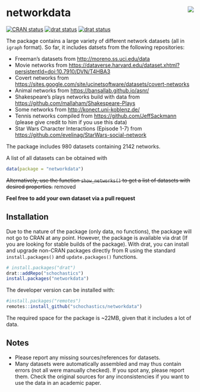 
<!-- README.md is generated from README.Rmd. Please edit that file -->

# networkdata <img src="man/figures/logo.png" align="right"/>

<!-- badges: start -->

[![CRAN
status](https://www.r-pkg.org/badges/version/networkdata)](https://cran.r-project.org/package=networkdata)
[![drat
status](https://img.shields.io/badge/drat-0.1.6-red.svg)](https://github.com/schochastics/drat)
[![drat
status](https://img.shields.io/badge/networks-2142-green.svg)](https://github.com/schochastics/networkdata)
<!-- badges: end -->

The package contains a large variety of different network datasets (all
in `igraph` format). So far, it includes datsets from the following
repositories:

-   Freeman’s datasets from <http://moreno.ss.uci.edu/data>
-   Movie networks from
    <https://dataverse.harvard.edu/dataset.xhtml?persistentId=doi:10.7910/DVN/T4HBA3>
-   Covert networks from
    <https://sites.google.com/site/ucinetsoftware/datasets/covert-networks>
-   Animal networks from <https://bansallab.github.io/asnr/>
-   Shakespeare’s plays networks build with data from
    <https://github.com/mallaham/Shakespeare-Plays>
-   Some networks from <http://konect.uni-koblenz.de/>
-   Tennis networks compiled from <https://github.com/JeffSackmann>
    (please give credit to him if you use this data)
-   Star Wars Character Interactions (Episode 1-7) from
    <https://github.com/evelinag/StarWars-social-network>

The package includes 980 datasets containing 2142 networks.

A list of all datasets can be obtained with

``` r
data(package = "networkdata")
```

~~Alternatively, use the function `show_networks()` to get a list of
datasets with desired properties.~~ removed

**Feel free to add your own dataset via a pull request**

## Installation

Due to the nature of the package (only data, no functions), the package
will not go to CRAN at any point. However, the package is available via
drat (If you are looking for stable builds of the package). With drat,
you can install and upgrade non-CRAN packages directly from R using the
standard `install.packages()` and `update.packages()` functions.

``` r
# install.packages("drat")
drat::addRepo("schochastics")
install.packages("networkdata")
```

The developer version can be installed with:

``` r
#install.packages("remotes")
remotes::install_github("schochastics/networkdata")
```

The required space for the package is \~22MB, given that it includes a
lot of data.

## Notes

-   Please report any missing sources/references for datasets.
-   Many datasets were automatically assembled and may thus contain
    errors (not all were manually checked). If you spot any, please
    report them. Check the original sources for any inconsistencies if
    you want to use the data in an academic paper.
